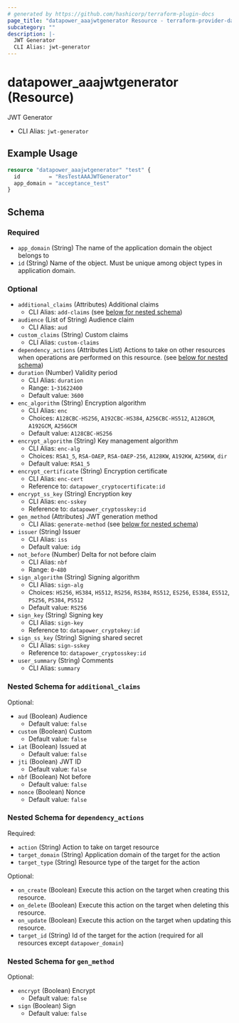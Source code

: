 ```yaml
---
# generated by https://github.com/hashicorp/terraform-plugin-docs
page_title: "datapower_aaajwtgenerator Resource - terraform-provider-datapower"
subcategory: ""
description: |-
  JWT Generator
  CLI Alias: jwt-generator
---
```


# datapower_aaajwtgenerator (Resource)

JWT Generator
  - CLI Alias: `jwt-generator`

## Example Usage

```terraform
resource "datapower_aaajwtgenerator" "test" {
  id         = "ResTestAAAJWTGenerator"
  app_domain = "acceptance_test"
}
```

<!-- schema generated by tfplugindocs -->
## Schema

### Required

- `app_domain` (String) The name of the application domain the object belongs to
- `id` (String) Name of the object. Must be unique among object types in application domain.

### Optional

- `additional_claims` (Attributes) Additional claims
  - CLI Alias: `add-claims` (see [below for nested schema](#nestedatt--additional_claims))
- `audience` (List of String) Audience claim
  - CLI Alias: `aud`
- `custom_claims` (String) Custom claims
  - CLI Alias: `custom-claims`
- `dependency_actions` (Attributes List) Actions to take on other resources when operations are performed on this resource. (see [below for nested schema](#nestedatt--dependency_actions))
- `duration` (Number) Validity period
  - CLI Alias: `duration`
  - Range: `1`-`31622400`
  - Default value: `3600`
- `enc_algorithm` (String) Encryption algorithm
  - CLI Alias: `enc`
  - Choices: `A128CBC-HS256`, `A192CBC-HS384`, `A256CBC-HS512`, `A128GCM`, `A192GCM`, `A256GCM`
  - Default value: `A128CBC-HS256`
- `encrypt_algorithm` (String) Key management algorithm
  - CLI Alias: `enc-alg`
  - Choices: `RSA1_5`, `RSA-OAEP`, `RSA-OAEP-256`, `A128KW`, `A192KW`, `A256KW`, `dir`
  - Default value: `RSA1_5`
- `encrypt_certificate` (String) Encryption certificate
  - CLI Alias: `enc-cert`
  - Reference to: `datapower_cryptocertificate:id`
- `encrypt_ss_key` (String) Encryption key
  - CLI Alias: `enc-sskey`
  - Reference to: `datapower_cryptosskey:id`
- `gen_method` (Attributes) JWT generation method
  - CLI Alias: `generate-method` (see [below for nested schema](#nestedatt--gen_method))
- `issuer` (String) Issuer
  - CLI Alias: `iss`
  - Default value: `idg`
- `not_before` (Number) Delta for not before claim
  - CLI Alias: `nbf`
  - Range: `0`-`480`
- `sign_algorithm` (String) Signing algorithm
  - CLI Alias: `sign-alg`
  - Choices: `HS256`, `HS384`, `HS512`, `RS256`, `RS384`, `RS512`, `ES256`, `ES384`, `ES512`, `PS256`, `PS384`, `PS512`
  - Default value: `RS256`
- `sign_key` (String) Signing key
  - CLI Alias: `sign-key`
  - Reference to: `datapower_cryptokey:id`
- `sign_ss_key` (String) Signing shared secret
  - CLI Alias: `sign-sskey`
  - Reference to: `datapower_cryptosskey:id`
- `user_summary` (String) Comments
  - CLI Alias: `summary`

<a id="nestedatt--additional_claims"></a>
### Nested Schema for `additional_claims`

Optional:

- `aud` (Boolean) Audience
  - Default value: `false`
- `custom` (Boolean) Custom
  - Default value: `false`
- `iat` (Boolean) Issued at
  - Default value: `false`
- `jti` (Boolean) JWT ID
  - Default value: `false`
- `nbf` (Boolean) Not before
  - Default value: `false`
- `nonce` (Boolean) Nonce
  - Default value: `false`


<a id="nestedatt--dependency_actions"></a>
### Nested Schema for `dependency_actions`

Required:

- `action` (String) Action to take on target resource
- `target_domain` (String) Application domain of the target for the action
- `target_type` (String) Resource type of the target for the action

Optional:

- `on_create` (Boolean) Execute this action on the target when creating this resource.
- `on_delete` (Boolean) Execute this action on the target when deleting this resource.
- `on_update` (Boolean) Execute this action on the target when updating this resource.
- `target_id` (String) Id of the target for the action (required for all resources except `datapower_domain`)


<a id="nestedatt--gen_method"></a>
### Nested Schema for `gen_method`

Optional:

- `encrypt` (Boolean) Encrypt
  - Default value: `false`
- `sign` (Boolean) Sign
  - Default value: `false`
